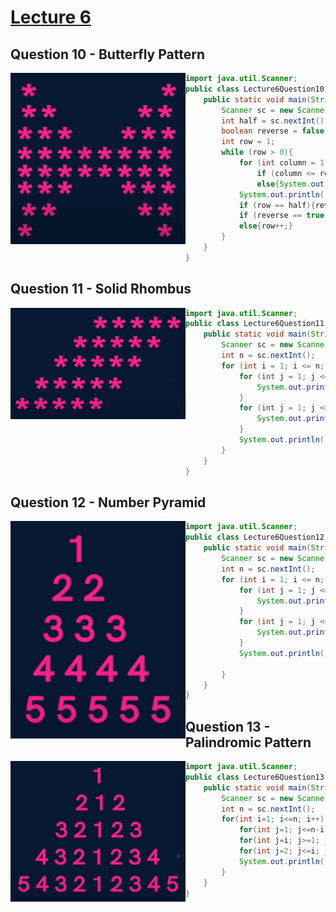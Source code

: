 # [Lecture 6](https://www.youtube.com/watch?v=GjHNGM7KN3w&list=PLfqMhTWNBTe3LtFWcvwpqTkUSlB32kJop&index=6)
## Question 10 - Butterfly Pattern
<img src="Resources/10.png" align="left" width="280"></img>
```java
import java.util.Scanner;
public class Lecture6Question10 {
    public static void main(String[] args) {
        Scanner sc = new Scanner(System.in);
        int half = sc.nextInt();
        boolean reverse = false;
        int row = 1;
        while (row > 0){
            for (int column = 1; column <= half * 2; column++){
                if (column <= row || column > (half * 2) - row){System.out.print("*");}
                else{System.out.print(" ");}}
            System.out.println();
            if (row == half){reverse = true;}
            if (reverse == true){row--;}
            else{row++;}
        }
    }
}
```
## Question 11 - Solid Rhombus
<img src="Resources/11.png" align="left" width="280"></img>
```java
import java.util.Scanner;
public class Lecture6Question11 {
    public static void main(String[] args) {
        Scanner sc = new Scanner(System.in);
        int n = sc.nextInt();
        for (int i = 1; i <= n; i++) {
            for (int j = 1; j <= n - i; j++) {
                System.out.print(" ");
            }
            for (int j = 1; j <= n; j++) {
                System.out.print("*");
            }
            System.out.println();
        }
    }
}
```
## Question 12 - Number Pyramid
<img src="Resources/12.png" align="left" width="280"></img>
```java
import java.util.Scanner;
public class Lecture6Question12 {
    public static void main(String[] args) {
        Scanner sc = new Scanner(System.in);
        int n = sc.nextInt();
        for (int i = 1; i <= n; i++) {
            for (int j = 1; j <= n - i; j++) {
                System.out.print(" ");
            }
            for (int j = 1; j <= i; j++) {
                System.out.print(i + " ");
            }
            System.out.println();

        }
    }
}

```
## Question 13 - Palindromic Pattern
<img src="Resources/13.png" align="left" width="280"></img>
```java
import java.util.Scanner;
public class Lecture6Question13 {
    public static void main(String[] args) {
        Scanner sc = new Scanner(System.in);
        int n = sc.nextInt();
        for(int i=1; i<=n; i++) {
            for(int j=1; j<=n-i; j++) {System.out.print(" ");}
            for(int j=i; j>=1; j--) {System.out.print(j);}
            for(int j=2; j<=i; j++) {System.out.print(j);}
            System.out.println();
        }
    }
}
```